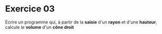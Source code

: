 # Exercice 03

Écrire un programme qui, à partir de la **saisie** d'un **rayon** et d'une **hauteur**, calcule le **volume** d'un **cône droit**
